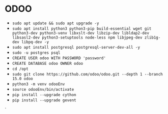# ODOO
-  `sudo apt update && sudo apt upgrade -y`
-  `sudo apt install python3 python3-pip build-essential wget git python3-dev python3-venv libxslt-dev libzip-dev libldap2-dev libsasl2-dev python3-setuptools node-less npm libjpeg-dev zlib1g-dev libpq-dev -y`
-  `sudo apt install postgresql postgresql-server-dev-all -y`
-  `sudo -u postgres psql`
-  `CREATE USER odoo WITH PASSWORD 'password'`
-  `CREATE DATABASE odoo OWNER odoo`
-  `cd /opt`
-  `sudo git clone https://github.com/odoo/odoo.git --depth 1 --branch 15.0 odoo`
-   `python3 -m venv odooEnv`
-   `source odooEnv/bin/activate`
-   `pip install --upgrade cython`
-   `pip install --upgrade gevent`

`


